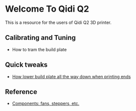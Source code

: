 # Welcome To Qidi Q2 

This is a resource for the users of Qidi Q2 3D printer. 


## Calibrating and Tuning
- How to tram the build plate

## Quick tweaks
- [How lower build plate all the way down when printing ends](https://github.com/bluedrool/Qidi-Q2-tuning-tweaks-and-mods/blob/main/docs/lowertheplate.md) 

## Reference

- [Components: fans, steppers, etc.](https://github.com/bluedrool/Qidi-Q2-tuning-tweaks-and-mods/blob/main/docs/components.md)

<p><br></p>
